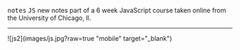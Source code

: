 

 <kbd>notes</kbd> <kbd>JS</kbd>  new notes part of a 6 week JavaScript course taken online from the University of Chicago, Il.
 <hr />  

 

 ![js2](images/js.jpg?raw=true "mobile" target="_blank")
